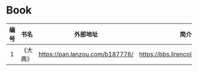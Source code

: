# Book

| 编号   |      书名      |  外部地址 | 简介 |
|:----------:|:-------------:|:------:|:------:|
| 1 |  《大典》 | <https://pan.lanzou.com/b187776/> |<https://bbs.lirencollege.xyz/t/130>|
